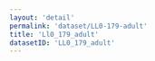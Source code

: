 ```yaml
---
layout: 'detail'
permalink: 'dataset/LL0-179-adult'
title: 'Ll0_179_adult'
datasetID: 'LL0_179_adult'
---
```

